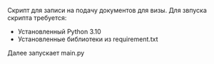 Скрипт для записи на подачу документов для визы.
Для звпуска скрипта требуется:
- Установленный Python 3.10
- Установленные библиотеки из requirement.txt

Далее запускает main.py

